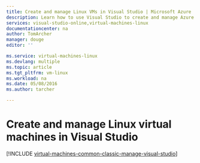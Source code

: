```yaml
---
title: Create and manage Linux VMs in Visual Studio | Microsoft Azure
description: Learn how to use Visual Studio to create and manage Azure VMs running Linux
services: visual-studio-online,virtual-machines-linux
documentationcenter: na
author: TomArcher
manager: douge
editor: ''

ms.service: virtual-machines-linux
ms.devlang: multiple
ms.topic: article
ms.tgt_pltfrm: vm-linux
ms.workload: na
ms.date: 05/08/2016
ms.author: tarcher

---
```

# Create and manage Linux virtual machines in Visual Studio
[!INCLUDE [virtual-machines-common-classic-manage-visual-studio](../../includes/virtual-machines-common-classic-manage-visual-studio.md)]

